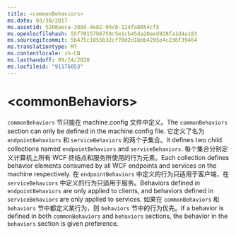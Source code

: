 ```yaml
---
title: <commonBehaviors>
ms.date: 03/30/2017
ms.assetid: 5260aeca-388d-4e82-94c0-124fa8054cf5
ms.openlocfilehash: 55f70157b6759c5e1cb45da20eed928fa1d4a183
ms.sourcegitcommit: 5b475c1855b32cf78d2d1bbb4295e4c236f39464
ms.translationtype: MT
ms.contentlocale: zh-CN
ms.lasthandoff: 09/24/2020
ms.locfileid: "91176053"
---
```

# \<commonBehaviors>

<span data-ttu-id="6f2b9-101">`commonBehaviors` 节只能在 machine.config 文件中定义。</span><span class="sxs-lookup"><span data-stu-id="6f2b9-101">The `commonBehaviors` section can only be defined in the machine.config file.</span></span> <span data-ttu-id="6f2b9-102">它定义了名为 `endpointBehaviors` 和 `serviceBehaviors` 的两个子集合。</span><span class="sxs-lookup"><span data-stu-id="6f2b9-102">It defines two child collections named `endpointBehaviors` and `serviceBehaviors`.</span></span>  <span data-ttu-id="6f2b9-103">每个集合分别定义计算机上所有 WCF 终结点和服务所使用的行为元素。</span><span class="sxs-lookup"><span data-stu-id="6f2b9-103">Each collection defines behavior elements consumed by all WCF endpoints and services on the machine respectively.</span></span> <span data-ttu-id="6f2b9-104">在 `endpointBehaviors` 中定义的行为只适用于客户端，在 `serviceBehaviors` 中定义的行为只适用于服务。</span><span class="sxs-lookup"><span data-stu-id="6f2b9-104">Behaviors defined in `endpointBehaviors` are only applied to clients, and behaviors defined in `serviceBehaviors` are only applied to services.</span></span> <span data-ttu-id="6f2b9-105">如果在 `commonBehaviors` 和 `behaviors` 节中都定义某行为，则 `behaviors` 节中的行为优先。</span><span class="sxs-lookup"><span data-stu-id="6f2b9-105">If a behavior is defined in both `commonBehaviors` and `behaviors` sections, the behavior in the `behaviors` section is given preference.</span></span>
